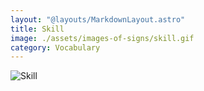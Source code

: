 ```yaml
---
layout: "@layouts/MarkdownLayout.astro"
title: Skill
image: ./assets/images-of-signs/skill.gif
category: Vocabulary
---
```


![Skill](@signs/skill.gif)
